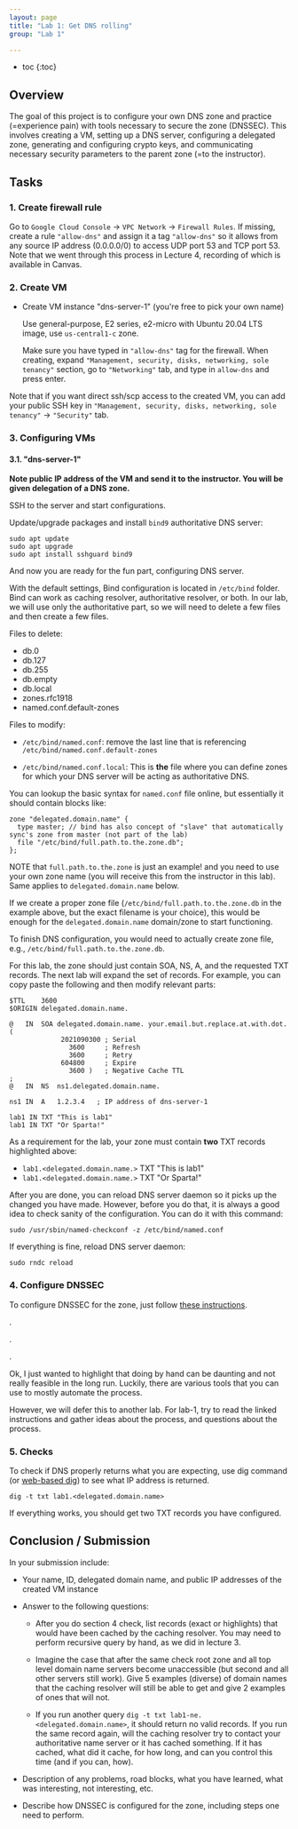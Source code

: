 ```yaml
---
layout: page
title: "Lab 1: Get DNS rolling"
group: "Lab 1"

---
```


* toc
{:toc}

## Overview

The goal of this project is to configure your own DNS zone and practice (=experience pain) with tools necessary to secure the zone (DNSSEC).
This involves creating a VM, setting up a DNS server, configuring a delegated zone, generating and configuring crypto keys, and communicating necessary security parameters to the parent zone (=to the instructor).

## Tasks

### 1. Create firewall rule

Go to `Google Cloud Console` -> `VPC Network` -> `Firewall Rules`.  If missing, create a rule `"allow-dns"` and assign it a tag `"allow-dns"` so it allows from any source IP address (0.0.0.0/0) to access UDP port 53 and TCP port 53.
Note that we went through this process in Lecture 4, recording of which is available in Canvas.

### 2. Create VM

- Create VM instance "dns-server-1" (you're free to pick your own name)

  Use general-purpose, E2 series, e2-micro with Ubuntu 20.04 LTS image, use `us-central1-c` zone.

  Make sure you have typed in `"allow-dns"` tag for the firewall.  When creating, expand `"Management, security, disks, networking, sole tenancy"` section, go to `"Networking"` tab, and type in `allow-dns` and press enter.
 
Note that if you want direct ssh/scp access to the created VM, you can add your public SSH key in `"Management, security, disks, networking, sole tenancy"` -> `"Security"` tab.

### 3. Configuring VMs

#### 3.1. "dns-server-1"

**Note public IP address of the VM and send it to the instructor. You will be given delegation of a DNS zone.**

SSH to the server and start configurations.

Update/upgrade packages and install `bind9` authoritative DNS server:

```
sudo apt update
sudo apt upgrade
sudo apt install sshguard bind9
```

And now you are ready for the fun part, configuring DNS server.

With the default settings, Bind configuration is located in `/etc/bind` folder.
Bind can work as caching resolver, authoritative resolver, or both.  In our lab, we will use only the authoritative part, so we will need to delete a few files and then create a few files.

Files to delete:

- db.0
- db.127
- db.255
- db.empty
- db.local
- zones.rfc1918
- named.conf.default-zones

Files to modify:

- `/etc/bind/named.conf`: remove the last line that is referencing `/etc/bind/named.conf.default-zones`

- `/etc/bind/named.conf.local`: This is **the** file where you can define zones for which your DNS server will be acting as authoritative DNS.

You can lookup the basic syntax for `named.conf` file online, but essentially it should contain blocks like:

```
zone "delegated.domain.name" {
  type master; // bind has also concept of "slave" that automatically sync's zone from master (not part of the lab)
  file "/etc/bind/full.path.to.the.zone.db";
};
```

NOTE that `full.path.to.the.zone` is just an example! and you need to use your own zone name (you will receive this from the instructor in this lab).  Same applies to `delegated.domain.name` below.

If we create a proper zone file (`/etc/bind/full.path.to.the.zone.db` in the example above, but the exact filename is your choice), this would be enough for the `delegated.domain.name` domain/zone to start functioning.

To finish DNS configuration, you would need to actually create zone file, e.g., `/etc/bind/full.path.to.the.zone.db`.

For this lab, the zone should just contain SOA, NS, A, and the requested TXT records. The next lab will expand the set of records.
For example, you can copy paste the following and then modify relevant parts:

```
$TTL	3600
$ORIGIN delegated.domain.name.

@	IN	SOA	delegated.domain.name. your.email.but.replace.at.with.dot. (
		     2021090300	; Serial
			   3600		; Refresh
			   3600		; Retry
			 604800		; Expire
			   3600 )	; Negative Cache TTL
;
@	IN	NS	ns1.delegated.domain.name.

ns1 IN  A   1.2.3.4   ; IP address of dns-server-1

lab1 IN TXT "This is lab1"
lab1 IN TXT "Or Sparta!"
```

As a requirement for the lab, your zone must contain **two** TXT records highlighted above:

- `lab1.<delegated.domain.name.>` TXT "This is lab1"
- `lab1.<delegated.domain.name.>` TXT "Or Sparta!"

After you are done, you can reload DNS server daemon so it picks up the changed you have made.
However, before you do that, it is always a good idea to check sanity of the configuration. You can do it with this command:
 
    sudo /usr/sbin/named-checkconf -z /etc/bind/named.conf
 
If everything is fine, reload DNS server daemon:

    sudo rndc reload 

### 4. Configure DNSSEC

To configure DNSSEC for the zone, just follow [these instructions](https://www.digitalocean.com/community/tutorials/how-to-setup-dnssec-on-an-authoritative-bind-dns-server-2).

.

.

.

Ok, I just wanted to highlight that doing by hand can be daunting and not really feasible in the long run.
Luckily, there are various tools that you can use to mostly automate the process.

However, we will defer this to another lab.  For lab-1, try to read the linked instructions and gather ideas about the process, and questions about the process.


### 5. Checks

To check if DNS properly returns what you are expecting, use dig command (or [web-based dig](https://www.digwebinterface.com/)) to see what IP address is returned.

    dig -t txt lab1.<delegated.domain.name>

If everything works, you should get two TXT records you have configured.

## Conclusion / Submission

In your submission include:

- Your name, ID, delegated domain name, and public IP addresses of the created VM instance

- Answer to the following questions:

    * After you do section 4 check, list records (exact or highlights) that would have been cached by the caching resolver.  You may need to perform recursive query by hand, as we did in lecture 3.

    * Imagine the case that after the same check root zone and all top level domain name servers become unaccessible (but second and all other servers still work).  Give 5 examples (diverse) of domain names that the caching resolver will still be able to get and give 2 examples of ones that will not.

    * If you run another query `dig -t txt lab1-ne.<delegated.domain.name>`, it should return no valid records.  If you run the same record again, will the caching resolver try to contact your authoritative name server or it has cached something.  If it has cached, what did it cache, for how long, and can you control this time (and if you can, how).

- Description of any problems, road blocks, what you have learned, what was interesting, not interesting, etc.

- Describe how DNSSEC is configured for the zone, including steps one need to perform. 
